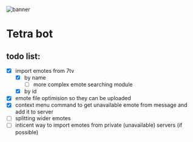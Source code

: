 ![banner](https://i.imgur.com/mjhd6j9.png)

# Tetra bot

## todo list:

- [x] import emotes from 7tv
  - [x] by name
    - [ ] more complex emote searching module
  - [x] by id
- [x] emote file optimision so they can be uploaded
- [x] context menu command to get unavailable emote from message and add it to server
- [ ] splitting wider emotes
- [ ] inticent way to import emotes from private (unavailable) servers (if possible)
